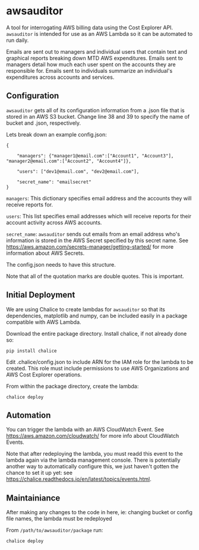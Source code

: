 # awsauditor
A tool for interrogating AWS billing data using the Cost Explorer API. `awsauditor` is intended for use as an AWS Lambda so it can be automated to run daily.

Emails are sent out to managers and individual users that contain text and graphical reports breaking down MTD AWS expenditures.
Emails sent to managers detail how much each user spent on the accounts they are responsible for.
Emails sent to individuals summarize an individual's expenditures across accounts and services.


## Configuration

`awsauditor` gets all of its configuration information from a .json file that is stored in an AWS S3 bucket.
Change line 38 and 39 to specify the name of bucket and .json, respectively.

Lets break down an example config.json:

    {
        
        "managers": {"manager1@email.com":["Account1", "Account3"], "manager2@email.com":["Account2", "Account4"]},
        
        "users": ["dev1@email.com", "dev2@email.com"],
        
        "secret_name": "emailsecret"
    }

`managers`: This dictionary specifies email address and the accounts they will receive reports for.

`users`: This list specifies email addresses which will receive reports for their account activity across AWS accounts.

`secret_name`: `awsauditor` sends out emails from an email address who's information is stored in the AWS Secret specified
by this secret name. See https://aws.amazon.com/secrets-manager/getting-started/ for more information about AWS Secrets.

The config.json needs to have this structure. 

Note that all of the quotation marks are double quotes. This is important. 

## Initial Deployment
We are using Chalice to create lambdas for `awsauditor` so that its dependencies, matplotlib and numpy, can be included easily in a package compatible with AWS Lambda.

Download the entire package directory.
Install chalice, if not already done so:

`pip install chalice`

Edit .chalice/config.json to include ARN for the IAM role for the lambda to be created.
This role must include permissions to use AWS Organizations and AWS Cost Explorer operations.

From within the package directory, create the lambda:

`chalice deploy`


## Automation
You can trigger the lambda with an AWS CloudWatch Event. See https://aws.amazon.com/cloudwatch/ for more info about CloudWatch Events.

Note that after redeploying the lambda, you must readd this event to the lambda again via the lambda management console.
There is potentially another way to automatically configure this, we just haven't gotten the chance to set it up yet:
see https://chalice.readthedocs.io/en/latest/topics/events.html.


## Maintainiance
After making any changes to the code in here, ie: changing bucket or config file names, the lambda must be redeployed

From `/path/to/awsauditor/package` run:

`chalice deploy`